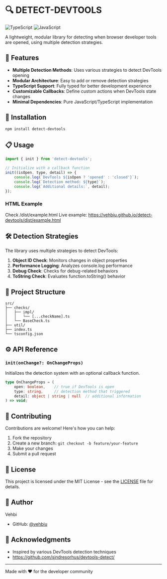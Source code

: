 # 🔍 DETECT-DEVTOOLS
![TypeScript](https://img.shields.io/badge/TypeScript-007ACC?style=for-the-badge&logo=typescript&logoColor=white)
![JavaScript](https://img.shields.io/badge/JavaScript-F7DF1E?style=for-the-badge&logo=javascript&logoColor=black)

A lightweight, modular library for detecting when browser developer tools are opened, using multiple detection strategies.

## 🌟 Features

- **Multiple Detection Methods**: Uses various strategies to detect DevTools opening
- **Modular Architecture**: Easy to add or remove detection strategies
- **TypeScript Support**: Fully typed for better development experience
- **Customizable Callbacks**: Define custom actions when DevTools state changes
- **Minimal Dependencies**: Pure JavaScript/TypeScript implementation

## 🚀 Installation

```bash
npm install detect-devtools
```

## 📋 Usage

```javascript
import { init } from 'detect-devtools';

// Initialize with a callback function
init((isOpen, type, detail) => {
    console.log(`DevTools ${isOpen ? 'opened' : 'closed'}`);
    console.log(`Detection method: ${type}`);
    console.log(`Additional details:`, detail);
});
```

### HTML Example
Check /dist/example.html
Live example: https://vehbiu.github.io/detect-devtools/dist/example.html


## 🛠️ Detection Strategies

The library uses multiple strategies to detect DevTools:

1. **Object ID Check**: Monitors changes in object properties
2. **Performance Logging**: Analyzes console.log performance
3. **Debug Check**: Checks for debug-related behaviors
4. **ToString Check**: Evaluates function.toString() behavior

## 📁 Project Structure

```
src/
├── checks/
│   ├── impl/
│   │   └── [...checkName].ts
│   └── BaseCheck.ts
├── util/
├── index.ts
└── tsconfig.json
```

## ⚙️ API Reference

### `init(onChange?: OnChangeProps)`

Initializes the detection system with an optional callback function.

```typescript
type OnChangeProps = (
    open: boolean,    // true if DevTools is open
    type: string,     // detection method that triggered
    detail: object | string | null  // additional information
) => void;
```

## 🤝 Contributing

Contributions are welcome! Here's how you can help:

1. Fork the repository
2. Create a new branch: `git checkout -b feature/your-feature`
3. Make your changes
4. Submit a pull request

## 📝 License

This project is licensed under the MIT License - see the [LICENSE](LICENSE) file for details.

## 👤 Author

Vehbi
- GitHub: [@vehbiu](https://github.com/vehbiu)

## 🙏 Acknowledgments

- Inspired by various DevTools detection techniques
- https://github.com/sindresorhus/devtools-detect/

---
Made with ❤️ for the developer community